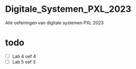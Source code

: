 # Digitale_Systemen_PXL_2023
Alle oefeningen van digitale systemen PXL 2023
# todo
- [ ] Lab 4 oef 4 
- [ ] Lab 5 oef 3
